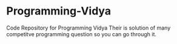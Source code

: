 # Programming-Vidya
Code Repository for Programming Vidya
Their is solution of many competitve programming question so you can go through it.
